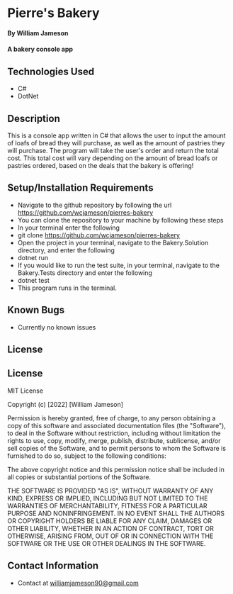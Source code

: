 # Pierre's Bakery

#### By William Jameson

#### A bakery console app

## Technologies Used

* C#
* DotNet

## Description

This is a console app written in C# that allows the user to input the amount of loafs of bread they will purchase, as well as the amount of pastries they will purchase.  The program will take the user's order and return the total cost.  This total cost will vary depending on the amount of bread loafs or pastries ordered, based on the deals that the bakery is offering!

## Setup/Installation Requirements

* Navigate to the github repository by following the url https://github.com/wcjameson/pierres-bakery
* You can clone the repository to your machine by following these steps
* In your terminal enter the following
* git clone https://github.com/wcjameson/pierres-bakery
* Open the project in your terminal, navigate to the Bakery.Solution directory, and enter the following
* dotnet run
* If you would like to run the test suite, in your terminal, navigate to the Bakery.Tests directory and enter the following
* dotnet test
* This program runs in the terminal.

## Known Bugs

* Currently no known issues

## License

## License
MIT License

Copyright (c) [2022] [William Jameson]

Permission is hereby granted, free of charge, to any person obtaining a copy
of this software and associated documentation files (the "Software"), to deal
in the Software without restriction, including without limitation the rights
to use, copy, modify, merge, publish, distribute, sublicense, and/or sell
copies of the Software, and to permit persons to whom the Software is
furnished to do so, subject to the following conditions:

The above copyright notice and this permission notice shall be included in all
copies or substantial portions of the Software.

THE SOFTWARE IS PROVIDED "AS IS", WITHOUT WARRANTY OF ANY KIND, EXPRESS OR
IMPLIED, INCLUDING BUT NOT LIMITED TO THE WARRANTIES OF MERCHANTABILITY,
FITNESS FOR A PARTICULAR PURPOSE AND NONINFRINGEMENT. IN NO EVENT SHALL THE
AUTHORS OR COPYRIGHT HOLDERS BE LIABLE FOR ANY CLAIM, DAMAGES OR OTHER
LIABILITY, WHETHER IN AN ACTION OF CONTRACT, TORT OR OTHERWISE, ARISING FROM,
OUT OF OR IN CONNECTION WITH THE SOFTWARE OR THE USE OR OTHER DEALINGS IN THE
SOFTWARE.

## Contact Information

* Contact at <williamjameson90@gmail.com>